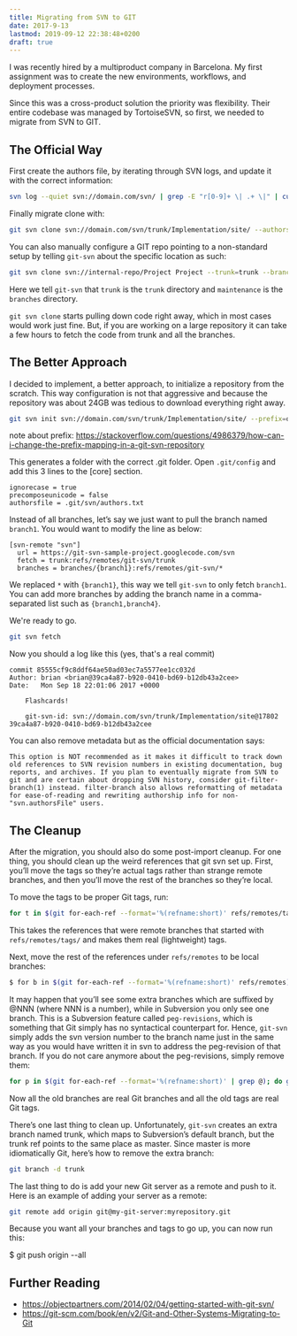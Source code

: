 ```yaml
---
title: Migrating from SVN to GIT
date: 2017-9-13
lastmod: 2019-09-12 22:38:48+0200
draft: true
---
```


I was recently hired by a multiproduct company in Barcelona.
My first assignment was to create the new environments,
workflows, and deployment processes.

Since this was a cross-product solution
the priority was flexibility.
Their entire codebase was managed by TortoiseSVN, so first, we needed to migrate from SVN to GIT.

## The Official Way

First create the authors file, by iterating through SVN logs, and update it with the correct information:

```sh
svn log --quiet svn://domain.com/svn/ | grep -E "r[0-9]+ \| .+ \|" | cut -d'|' -f2 | sed 's/^ //' | sort | uniq > authors.txt
```

Finally migrate clone with:

```sh
git svn clone svn://domain.com/svn/trunk/Implementation/site/ --authors-file ../authors.txt --no-metadata --prefix "" -s my_project
```

You can also manually configure a GIT repo pointing to a non-standard setup by telling `git-svn` about the specific location as such:

```sh
git svn clone svn://internal-repo/Project Project --trunk=trunk --branches=maintenance/* --prefix=git-svn/
```
Here we tell `git-svn` that `trunk` is the `trunk` directory and `maintenance` is the `branches` directory.


`git svn clone` starts pulling down code right away, which in most cases would work just fine. But, if you are working on a large repository it can take a few hours to fetch the code from trunk and all the branches.

## The Better Approach

I decided to implement, a better approach, to initialize a repository from the scratch.
This way configuration is not that aggressive and because the repository was about 24GB was tedious to download everything right away.

```sh
git svn init svn://domain.com/svn/trunk/Implementation/site/ --prefix=origin/ my_project
```

note about prefix: https://stackoverflow.com/questions/4986379/how-can-i-change-the-prefix-mapping-in-a-git-svn-repository

This generates a folder with the correct .git folder.
Open `.git/config` and add this 3 lines to the [core] section.

```
ignorecase = true
precomposeunicode = false
authorsfile = .git/svn/authors.txt
```

Instead of all branches, let’s say we just want to pull the branch named `branch1`.
You would want to modify the line as below:

```
[svn-remote "svn"]
  url = https://git-svn-sample-project.googlecode.com/svn
  fetch = trunk:refs/remotes/git-svn/trunk
  branches = branches/{branch1}:refs/remotes/git-svn/*
```

We replaced `*` with `{branch1}`, this way we tell `git-svn` to only fetch `branch1`. You can add more branches by adding the branch name in a comma-separated list such as `{branch1,branch4}`.

We're ready to go.
```sh
git svn fetch
```

Now you should a log like this (yes, that's a real commit)

```
commit 85555cf9c8ddf64ae50ad03ec7a5577ee1cc032d
Author: brian <brian@39ca4a87-b920-0410-bd69-b12db43a2cee>
Date:   Mon Sep 18 22:01:06 2017 +0000

    Flashcards!

    git-svn-id: svn://domain.com/svn/trunk/Implementation/site@17802 39ca4a87-b920-0410-bd69-b12db43a2cee
```

You can also remove metadata but as the official documentation says:

```
This option is NOT recommended as it makes it difficult to track down old references to SVN revision numbers in existing documentation, bug reports, and archives. If you plan to eventually migrate from SVN to git and are certain about dropping SVN history, consider git-filter-branch(1) instead. filter-branch also allows reformatting of metadata for ease-of-reading and rewriting authorship info for non-"svn.authorsFile" users.
```

## The Cleanup

After the migration, you should also do some post-import cleanup.
For one thing, you should clean up the weird references that git svn set up. First, you’ll move the tags so they’re actual tags rather than strange remote branches, and then you’ll move the rest of the branches so they’re local.

To move the tags to be proper Git tags, run:

```sh
for t in $(git for-each-ref --format='%(refname:short)' refs/remotes/tags); do git tag ${t/tags\//} $t && git branch -D -r $t; done
```

This takes the references that were remote branches that started with `refs/remotes/tags/` and makes them real (lightweight) tags.

Next, move the rest of the references under `refs/remotes` to be local branches:

```sh
$ for b in $(git for-each-ref --format='%(refname:short)' refs/remotes); do git branch $b refs/remotes/$b && git branch -D -r $b; done
```

It may happen that you’ll see some extra branches which are suffixed by @NNN (where NNN is a number), while in Subversion you only see one branch.
This is a Subversion feature called `peg-revisions`, which is something that Git simply has no syntactical counterpart for.
Hence, `git-svn` simply adds the svn version number to the branch name just in the same way as you would have written it in svn to address the peg-revision of that branch.
If you do not care anymore about the peg-revisions, simply remove them:

```sh
for p in $(git for-each-ref --format='%(refname:short)' | grep @); do git branch -D $p; done
```

Now all the old branches are real Git branches and all the old tags are real Git tags.

There’s one last thing to clean up. Unfortunately, `git-svn` creates an extra branch named trunk, which maps to Subversion’s default branch, but the trunk ref points to the same place as master. Since master is more idiomatically Git, here’s how to remove the extra branch:

```sh
git branch -d trunk
```

The last thing to do is add your new Git server as a remote and push to it. Here is an example of adding your server as a remote:

```sh
git remote add origin git@my-git-server:myrepository.git
```

Because you want all your branches and tags to go up, you can now run this:

$ git push origin --all

## Further Reading

- https://objectpartners.com/2014/02/04/getting-started-with-git-svn/
- https://git-scm.com/book/en/v2/Git-and-Other-Systems-Migrating-to-Git
